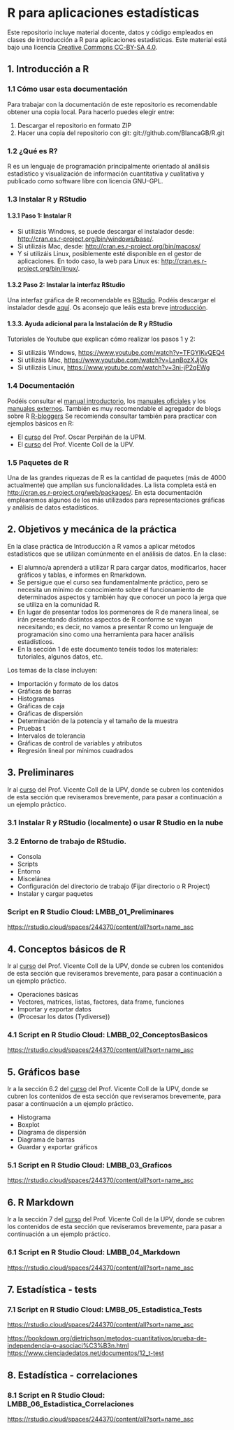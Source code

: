 # R para aplicaciones estadísticas 

Este repositorio incluye material docente, datos y código empleados en clases de introducción a R para aplicaciones estadísticas. Este material está bajo una licencia [Creative Commons CC-BY-SA 4.0](https://creativecommons.org/licenses/by-sa/4.0/ "Creative Commons CC-BY-SA 4.0 title").

## 1. Introducción a R 
### 1.1 Cómo usar esta documentación

Para trabajar con la documentación de este repositorio es recomendable obtener una copia local. Para hacerlo puedes elegir entre: 

1. Descargar el repositorio en formato ZIP
2. Hacer una copia del repositorio con git: git://github.com/BlancaGB/R.git

### 1.2 ¿Qué es R? 

R es un lenguaje de programación principalmente orientado al análisis estadístico y visualización de información cuantitativa y cualitativa y publicado como software libre con licencia GNU-GPL.

### 1.3 Instalar R y RStudio

#### 1.3.1 Paso 1: Instalar R 
* Si utilizáis Windows, se puede descargar el instalador desde: http://cran.es.r-project.org/bin/windows/base/.
* Si utilizáis Mac, desde: http://cran.es.r-project.org/bin/macosx/
* Y si utilizáis Linux, posiblemente esté disponible en el gestor de aplicaciones. En todo caso, la web para Linux es: http://cran.es.r-project.org/bin/linux/.

#### 1.3.2 Paso 2: Instalar la interfaz RStudio 

Una interfaz gráfica de R recomendable es [RStudio](https://www.rstudio.com/products/rstudio/ "RStudio title"). Podéis descargar el instalador desde [aquí](https://www.rstudio.com/products/rstudio/download/ "aquí"). Os aconsejo que leáis esta breve [introducción](https://support.rstudio.com/hc/en-us/articles/200484448-Editing-and-Executing-Code "introducción title").

#### 1.3.3. Ayuda adicional para la Instalación de R y RStudio 

Tutoriales de Youtube que explican cómo realizar los pasos 1 y 2: 

* Si utilizáis Windows,  https://www.youtube.com/watch?v=TFGYlKvQEQ4 
* Si utilizáis Mac,  https://www.youtube.com/watch?v=LanBozXJjOk 
* Si utilizáis Linux,  https://www.youtube.com/watch?v=3ni-jP2qEWg 

###  1.4 Documentación

Podéis consultar el [manual introductorio](https://cran.r-project.org/doc/manuals/R-intro.html "manual introductorio title"), los [manuales oficiales](https://cran.r-project.org/manuals.html "manuales oficiales title") y los [manuales externos](https://cran.r-project.org/other-docs.html "manuales externos title"). También es muy recomendable el agregador de blogs sobre R [R-bloggers](https://www.r-bloggers.com/ "R-bloggers") Se recomienda consultar también para practicar con ejemplos básicos en R:
* El [curso](https://github.com/oscarperpinan/R "curso title") del Prof. Oscar Perpiñán de la UPM. 
* El [curso](https://www.uv.es/vcoll/preliminares.html#primeras-ideas "curso title") del Prof. Vicente Coll de la UPV. 

### 1.5 Paquetes de R 

Una de las grandes riquezas de R es la cantidad de paquetes (más de 4000 actualmente) que amplían sus funcionalidades. La lista completa está en http://cran.es.r-project.org/web/packages/. En esta documentación emplearemos algunos de los más utilizados para representaciones gráficas y análisis de datos estadísticos. 

## 2. Objetivos y mecánica de la práctica

En la clase práctica de Introducción a R vamos a aplicar métodos estadísticos que se utilizan comúnmente en el análisis de datos. En la clase: 

* El alumno/a aprenderá a utilizar R para cargar datos, modificarlos, hacer gráficos y tablas, e informes en Rmarkdown.
* Se persigue que el curso sea fundamentalmente práctico, pero se necesita un mínimo de conocimiento sobre el funcionamiento de determinados aspectos y también hay que conocer un poco la jerga que se utiliza en la comunidad R.
* En lugar de presentar todos los pormenores de R de manera lineal, se irán presentando distintos aspectos de R conforme se vayan necesitando; es decir, no vamos a presentar R como un lenguaje de programación sino como una herramienta para hacer análisis estadísticos.
* En la sección 1 de este documento tenéis todos los materiales: tutoriales, algunos datos, etc. 

Los temas de la clase incluyen:

* Importación y formato de los datos
* Gráficas de barras
* Histogramas
* Gráficas de caja
* Gráficas de dispersión
* Determinación de la potencia y el tamaño de la muestra
* Pruebas t
* Intervalos de tolerancia
* Gráficas de control de variables y atributos
* Regresión lineal por mínimos cuadrados 

## 3. Preliminares 

Ir al [curso](https://www.uv.es/vcoll/preliminares.html#primeras-ideas "curso title") del Prof. Vicente Coll de la UPV, donde se cubren los contenidos de esta sección que reviseramos brevemente, para pasar a continuación a un ejemplo práctico. 

### 3.1 Instalar R y RStudio (localmente) o usar R Studio en la nube 

### 3.2 Entorno de trabajo de RStudio.

* Consola
* Scripts
* Entorno
* Miscelánea
* Configuración del directorio de trabajo (Fijar directorio o R Project)
* Instalar y cargar paquetes 

### Script en R Studio Cloud: LMBB_01_Preliminares
https://rstudio.cloud/spaces/244370/content/all?sort=name_asc

## 4. Conceptos básicos de R 

Ir al [curso](https://www.uv.es/vcoll/preliminares.html#primeras-ideas "curso title") del Prof. Vicente Coll de la UPV, donde se cubren los contenidos de esta sección que reviseramos brevemente, para pasar a continuación a un ejemplo práctico. 

* Operaciones básicas 
* Vectores, matrices, listas, factores, data frame, funciones 
* Importar y exportar datos 
* (Procesar los datos (Tydiverse))

### 4.1 Script en R Studio Cloud: LMBB_02_ConceptosBasicos
https://rstudio.cloud/spaces/244370/content/all?sort=name_asc

## 5. Gráficos base 

Ir a la sección 6.2 del [curso](https://www.uv.es/vcoll/preliminares.html#primeras-ideas "curso title") del Prof. Vicente Coll de la UPV, donde se cubren los contenidos de esta sección que reviseramos brevemente, para pasar a continuación a un ejemplo práctico. 

* Histograma
* Boxplot 
* Diagrama de dispersión
* Diagrama de barras 
* Guardar y exportar gráficos 

### 5.1 Script en R Studio Cloud: LMBB_03_Graficos
https://rstudio.cloud/spaces/244370/content/all?sort=name_asc

## 6. R Markdown 

Ir a la sección 7 del [curso](https://www.uv.es/vcoll/preliminares.html#primeras-ideas "curso title") del Prof. Vicente Coll de la UPV, donde se cubren los contenidos de esta sección que reviseramos brevemente, para pasar a continuación a un ejemplo práctico. 

### 6.1 Script en R Studio Cloud: LMBB_04_Markdown
https://rstudio.cloud/spaces/244370/content/all?sort=name_asc

## 7. Estadística - tests 

### 7.1 Script en R Studio Cloud: LMBB_05_Estadistica_Tests
https://rstudio.cloud/spaces/244370/content/all?sort=name_asc

https://bookdown.org/dietrichson/metodos-cuantitativos/prueba-de-independencia-o-asociaci%C3%B3n.html
https://www.cienciadedatos.net/documentos/12_t-test

## 8. Estadística - correlaciones 

### 8.1 Script en R Studio Cloud: LMBB_06_Estadistica_Correlaciones 
https://rstudio.cloud/spaces/244370/content/all?sort=name_asc



